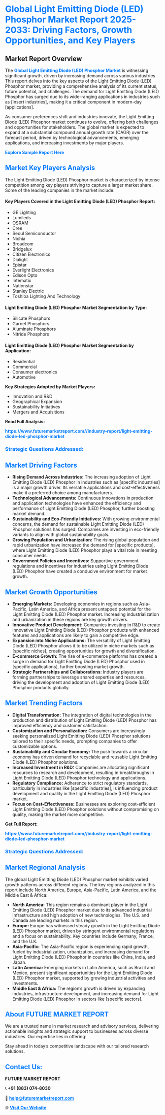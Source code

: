 <h1 style="color: #007BFF;">Global Light Emitting Diode (LED) Phosphor Market Report 2025-2033: Driving Factors, Growth Opportunities, and Key Players</h1>

<section id="overview">
<h2>Market Report Overview</h2>
<p>The <a href="https://www.futuremarketreport.com//industry-report/light-emitting-diode-led-phosphor-market" style="color: #007BFF; text-decoration: none;"><strong>Global Light Emitting Diode (LED) Phosphor Market</strong></a> is witnessing significant growth, driven by increasing demand across various industries. This report delves into the key aspects of the Light Emitting Diode (LED) Phosphor market, providing a comprehensive analysis of its current status, future potential, and challenges. The demand for Light Emitting Diode (LED) Phosphor has surged due to its wide-ranging applications in industries such as [insert industries], making it a critical component in modern-day [applications].</p>
<p>As consumer preferences shift and industries innovate, the Light Emitting Diode (LED) Phosphor market continues to evolve, offering both challenges and opportunities for stakeholders. The global market is expected to expand at a substantial compound annual growth rate (CAGR) over the forecast period, driven by technological advancements, emerging applications, and increasing investments by major players.</p>
</section>

<section id="overview">
<p><a href="https://www.futuremarketreport.com//request-sample/reportId=63585" style="color: #007BFF; text-decoration: none;"><strong>Explore Sample Report Here</strong></a></p>
</section>

<section id="key-players">
<h2 style="color: #007BFF;">Market Key Players Analysis</h2>
<p>The Light Emitting Diode (LED) Phosphor market is characterized by intense competition among key players striving to capture a larger market share. Some of the leading companies in the market include:</p>
<h4>Key Players Covered in the Light Emitting Diode (LED) Phosphor Report:</h4>
<ul><li>GE Lighting</li><li>Lumileds</li><li>OSRAM</li><li>Cree</li><li>Seoul Semiconductor</li><li>Nichia</li><li>Broadcom</li><li>Bridgelux</li><li>Citizen Electronics</li><li>Dialight</li><li>Epistar</li><li>Everlight Electronics</li><li>Edison Opto</li><li>Intematix</li><li>Nationstar</li><li>Stanley Electric</li><li>Toshiba Lighting And Technology</li></ul>
<h4>Light Emitting Diode (LED) Phosphor Market Segmentation by Type:</h4>
<ul><li>Silicate Phosphors</li><li>Garnet Phosphors</li><li>Aluminate Phosphors</li><li>Nitride Phosphors</li></ul>

<h4>Light Emitting Diode (LED) Phosphor Market Segmentation by Application:</h4>
<ul><li>Residential</li><li>Commercial</li><li>Consumer electronics</li><li>Automotive</li></ul>
<p><strong>Key Strategies Adopted by Market Players:</strong></p>
<ul>
<li>Innovation and R&D</li>
<li>Geographical Expansion</li>
<li>Sustainability Initiatives</li>
<li>Mergers and Acquisitions</li>
</ul>
</section>

<section>
<p><strong>Read Full Analysis: </strong></p><a href="https://www.futuremarketreport.com//industry-report/light-emitting-diode-led-phosphor-market" style="color: #007BFF; text-decoration: none;"><strong>https://www.futuremarketreport.com//industry-report/light-emitting-diode-led-phosphor-market</strong></a>
<h3 style="color: #007BFF;">Strategic Questions Addressed:</h3>
</section>

<section id="driving-factors">
<h2 style="color: #007BFF;">Market Driving Factors</h2>
<ul>
<li><strong>Rising Demand Across Industries:</strong> The increasing adoption of Light Emitting Diode (LED) Phosphor in industries such as [specific industries] is a major growth driver. Its versatile applications and cost-effectiveness make it a preferred choice among manufacturers.</li>
<li><strong>Technological Advancements:</strong> Continuous innovations in production and application technologies have enhanced the efficiency and performance of Light Emitting Diode (LED) Phosphor, further boosting market demand.</li>
<li><strong>Sustainability and Eco-Friendly Initiatives:</strong> With growing environmental concerns, the demand for sustainable Light Emitting Diode (LED) Phosphor solutions has surged. Companies are investing in eco-friendly variants to align with global sustainability goals.</li>
<li><strong>Growing Population and Urbanization:</strong> The rising global population and rapid urbanization have increased the demand for [specific products], where Light Emitting Diode (LED) Phosphor plays a vital role in meeting consumer needs.</li>
<li><strong>Government Policies and Incentives:</strong> Supportive government regulations and incentives for industries using Light Emitting Diode (LED) Phosphor have created a conducive environment for market growth.</li>
</ul>
</section>

<section id="growth-opportunities">
<h2 style="color: #007BFF;">Market Growth Opportunities</h2>
<ul>
<li><strong>Emerging Markets:</strong> Developing economies in regions such as Asia-Pacific, Latin America, and Africa present untapped potential for the Light Emitting Diode (LED) Phosphor market. Increasing industrialization and urbanization in these regions are key growth drivers.</li>
<li><strong>Innovative Product Development:</strong> Companies investing in R&D to create innovative Light Emitting Diode (LED) Phosphor products with enhanced features and applications are likely to gain a competitive edge.</li>
<li><strong>Expansion into Niche Applications:</strong> The versatility of Light Emitting Diode (LED) Phosphor allows it to be utilized in niche markets such as [specific niches], creating opportunities for growth and diversification.</li>
<li><strong>E-commerce Growth:</strong> The rise of e-commerce platforms has created a surge in demand for Light Emitting Diode (LED) Phosphor used in [specific applications], further boosting market growth.</li>
<li><strong>Strategic Partnerships and Collaborations:</strong> Industry players are forming partnerships to leverage shared expertise and resources, driving the development and adoption of Light Emitting Diode (LED) Phosphor products globally.</li>
</ul>
</section>

<section id="trending-factors">
<h2 style="color: #007BFF;">Market Trending Factors</h2>
<ul>
<li><strong>Digital Transformation:</strong> The integration of digital technologies in the production and distribution of Light Emitting Diode (LED) Phosphor has improved efficiency and customer satisfaction.</li>
<li><strong>Customization and Personalization:</strong> Consumers are increasingly seeking personalized Light Emitting Diode (LED) Phosphor solutions tailored to their specific needs, prompting companies to offer customizable options.</li>
<li><strong>Sustainability and Circular Economy:</strong> The push towards a circular economy has driven demand for recyclable and reusable Light Emitting Diode (LED) Phosphor solutions.</li>
<li><strong>Increased Investment in R&D:</strong> Companies are allocating significant resources to research and development, resulting in breakthroughs in Light Emitting Diode (LED) Phosphor technology and applications.</li>
<li><strong>Regulatory Compliance:</strong> Adherence to strict regulatory standards, particularly in industries like [specific industries], is influencing product development and quality in the Light Emitting Diode (LED) Phosphor market.</li>
<li><strong>Focus on Cost-Effectiveness:</strong> Businesses are exploring cost-efficient Light Emitting Diode (LED) Phosphor solutions without compromising on quality, making the market more competitive.</li>
</ul>
</section>

<section>
<p><strong>Get Full Report: </strong></p><a href="https://www.futuremarketreport.com//industry-report/light-emitting-diode-led-phosphor-market" style="color: #007BFF; text-decoration: none;"><strong>https://www.futuremarketreport.com//industry-report/light-emitting-diode-led-phosphor-market</strong></a>
<h3 style="color: #007BFF;">Strategic Questions Addressed:</h3>
</section>


<section id="regional-analysis">
<h2 style="color: #007BFF;">Market Regional Analysis</h2>
<p>The global Light Emitting Diode (LED) Phosphor market exhibits varied growth patterns across different regions. The key regions analyzed in this report include North America, Europe, Asia-Pacific, Latin America, and the Middle East & Africa:</p>
<ul>
<li><strong>North America:</strong> This region remains a dominant player in the Light Emitting Diode (LED) Phosphor market due to its advanced industrial infrastructure and high adoption of new technologies. The U.S. and Canada are leading markets in this region.</li>
<li><strong>Europe:</strong> Europe has witnessed steady growth in the Light Emitting Diode (LED) Phosphor market, driven by stringent environmental regulations and a focus on sustainability. Key countries include Germany, France, and the U.K.</li>
<li><strong>Asia-Pacific:</strong> The Asia-Pacific region is experiencing rapid growth, fueled by industrialization, urbanization, and increasing demand for Light Emitting Diode (LED) Phosphor in countries like China, India, and Japan.</li>
<li><strong>Latin America:</strong> Emerging markets in Latin America, such as Brazil and Mexico, present significant opportunities for the Light Emitting Diode (LED) Phosphor market, supported by growing industrial activities and investments.</li>
<li><strong>Middle East & Africa:</strong> The region’s growth is driven by expanding industries, infrastructure development, and increasing demand for Light Emitting Diode (LED) Phosphor in sectors like [specific sectors].</li>
</ul>
</section>

<footer>
<h2 style="color: #007BFF;">About FUTURE MARKET REPORT</h2>
<p>We are a trusted name in market research and advisory services, delivering actionable insights and strategic support to businesses across diverse industries. Our expertise lies in offering:</p>

<p>Stay ahead in today’s competitive landscape with our tailored research solutions.</p>

<h2 style="color: #007BFF;">Contact Us:</h2>
<p><strong>FUTURE MARKET REPORT</strong></p>
<p>📞 <strong>+91 (883) 074-8030</strong></p>
<p>📧 <strong><a href="mailto:help@futuremarketreport.com" style="color: #007BFF;">help@futuremarketreport.com</a></strong></p>
<p>🌐 <strong><a href="https://www.futuremarketreport.com/" style="color: #007BFF;">Visit Our Website</a></strong></p>
</footer>